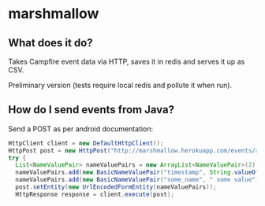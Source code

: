 marshmallow
===========

## What does it do?

Takes Campfire event data via HTTP, saves it in redis and serves it up as CSV.

Preliminary version (tests require local redis and pollute it when run).

## How do I send events from Java?

Send a POST as per android documentation:

```java
HttpClient client = new DefaultHttpClient();
HttpPost post = new HttpPost("http://marshmallow.herokuapp.com/events/add");
try {
  List<NameValuePair> nameValuePairs = new ArrayList<NameValuePair>(2);
  nameValuePairs.add(new BasicNameValuePair("timestamp", String.valueOf(System.currentTimeMillis())));
  nameValuePairs.add(new BasicNameValuePair("some_name", " some value"));
  post.setEntity(new UrlEncodedFormEntity(nameValuePairs));
  HttpResponse response = client.execute(post);
```